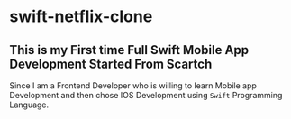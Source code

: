 # swift-netflix-clone

## This is my First time Full Swift Mobile App Development Started From Scartch

Since I am a Frontend Developer who is willing to learn Mobile app Development and then
chose IOS Development using `Swift` Programming Language.
